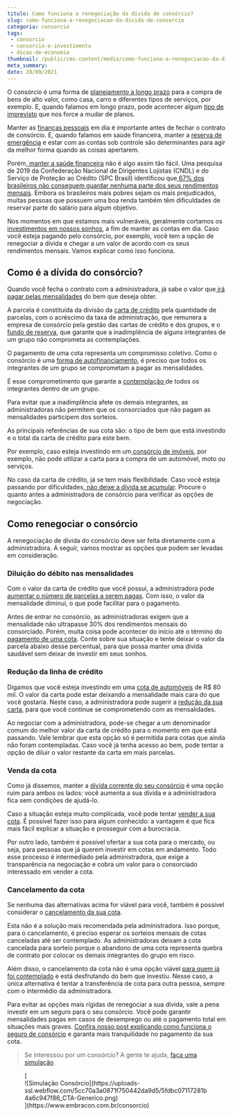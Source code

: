 ```yaml
---
titulo: Como funciona a renegociação da dívida de consórcio?
slug: como-funciona-a-renegociacao-da-divida-de-consorcio
categoria: consorcio
tags:
 - consorcio
 - consorcio-e-investimento
 - dicas-de-economia
thumbnail: /public/cms-content/media/como-funciona-a-renegociacao-da-divida-de-consorcio.jpg
meta_summary: 
date: 28/09/2021
---
```

O consórcio é uma forma de [planejamento a longo prazo](https://www.embracon.com.br/blog/planejamento-financeiro-um-guia-para-as-financas-nao-sairem-de-controle) para a compra de bens de alto valor, como casa, carro e diferentes tipos de serviços, por exemplo. E, quando falamos em longo prazo, pode acontecer algum [tipo de imprevisto](https://www.embracon.com.br/blog/entenda-a-importancia-do-planejamento-financeiro-em-tempos-de-pandemia) que nos force a mudar de planos.

Manter as [finanças pessoais](https://www.embracon.com.br/blog/financas-da-familia-como-ensinar-os-filhos-a-economizar-dinheiro) em dia é importante antes de fechar o contrato de consórcio. E, quando falamos em saúde financeira, manter a [reserva de emergência](https://www.embracon.com.br/blog/reserva-financeira-como-preparar-a-sua) e estar com as contas sob controle são determinantes para agir da melhor forma quando as coisas apertarem.

Porém,[ manter a saúde financeira](https://www.embracon.com.br/blog/entenda-como-e-possivel-manter-a-saude-financeira-da-sua-familia) não é algo assim tão fácil. Uma pesquisa de 2019 da Confederação Nacional de Dirigentes Lojistas (CNDL) e do Serviço de Proteção ao Crédito (SPC Brasil) identificou que[ 67% dos brasileiros não conseguem guardar nenhuma parte dos seus rendimentos mensais](https://g1.globo.com/economia/noticia/2019/09/26/67percent-dos-brasileiros-nao-conseguem-poupar-dinheiro-aponta-pesquisa.ghtml). Embora os brasileiros mais pobres sejam os mais prejudicados, muitas pessoas que possuem uma boa renda também têm dificuldades de reservar parte do salário para algum objetivo.

Nos momentos em que estamos mais vulneráveis, geralmente cortamos os [investimentos em nossos sonhos](https://www.embracon.com.br/blog/8-motivos-que-comprovam-que-consorcio-e-investimento), a fim de manter as contas em dia. Caso você esteja pagando pelo consórcio, por exemplo, você tem a opção de renegociar a dívida e chegar a um valor de acordo com os seus rendimentos mensais. Vamos explicar como isso funciona.

Como é a dívida do consórcio?
-----------------------------

Quando você fecha o contrato com a administradora, já sabe o valor que[ irá pagar pelas mensalidades](https://www.embracon.com.br/blog/como-calcular-as-parcelas-no-consorcio) do bem que deseja obter.

A parcela é constituída da divisão da [carta de crédito](https://www.embracon.com.br/blog/tudo-o-que-voce-precisa-saber-sobre-a-carta-de-credito-de-consorcios) pela quantidade de parcelas, com o acréscimo da taxa de administração, que remunera a empresa de consórcio pela gestão das cartas de crédito e dos grupos, e o [fundo de reserva](https://www.embracon.com.br/blog/entenda-como-funciona-a-devolucao-do-fundo-de-reserva), que garante que a inadimplência de alguns integrantes de um grupo não comprometa as contemplações.

O pagamento de uma cota representa um compromisso coletivo. Como o consórcio é uma [forma de autofinanciamento](https://www.embracon.com.br/blog/autofinanciamento-o-que-e-e-como-um-consorcio-pode-ajuda-lo), é preciso que todos os integrantes de um grupo se comprometam a pagar as mensalidades.

É esse comprometimento que garante a [contemplação ](https://www.embracon.com.br/blog/quais-sao-as-formas-de-contemplacao)de todos os integrantes dentro de um grupo.

Para evitar que a inadimplência afete os demais integrantes, as administradoras não permitem que os consorciados que não pagam as mensalidades participem dos sorteios.

As principais referências de sua cota são: o tipo de bem que está investindo e o total da carta de crédito para este bem.

Por exemplo, caso esteja investindo em um[ consórcio de imóveis](https://www.embracon.com.br/blog/15-duvidas-sobre-consorcio-de-imoveis), por exemplo, não pode utilizar a carta para a compra de um automóvel, moto ou serviços.

No caso da carta de crédito, já se tem mais flexibilidade. Caso você esteja passando por dificuldades,[ não deixe a dívida se acumular](https://www.embracon.com.br/conhecaoconsorcio/como-resolver-o-atraso-no-pagamento-das-parcelas). Procure o quanto antes a administradora de consórcio para verificar as opções de negociação.

Como renegociar o consórcio
---------------------------

A renegociação de dívida do consórcio deve ser feita diretamente com a administradora. A seguir, vamos mostrar as opções que podem ser levadas em consideração.

### Diluição do débito nas mensalidades

Com o valor da carta de crédito que você possui, a administradora pode [aumentar o número de parcelas a serem pagas](https://www.embracon.com.br/blog/como-calcular-as-parcelas-no-consorcio). Com isso, o valor da mensalidade diminui, o que pode facilitar para o pagamento.

Antes de entrar no consórcio, as administradoras exigem que a mensalidade não ultrapasse 30% dos rendimentos mensais do consorciado. Porém, muita coisa pode acontecer do início até o término do [pagamento de uma cota](https://www.embracon.com.br/blog/entenda-o-que-e-e-como-funciona-uma-cota-de-consorcio). Conte sobre sua situação e tente deixar o valor da parcela abaixo desse percentual, para que possa manter uma dívida saudável sem deixar de investir em seus sonhos.

### Redução da linha de crédito

Digamos que você esteja investindo em uma [cota de automóveis](https://www.embracon.com.br/blog/como-funciona-consorcio-de-automoveis-por-que-boa-opcao) de R$ 80 mil. O valor da carta pode estar deixando a mensalidade mais cara do que você gostaria. Neste caso, a administradora pode sugerir a [redução da sua carta](https://www.embracon.com.br/conhecaoconsorcio/minha-cota-foi-contemplada-posso-aumentar-ou-reduzir-o-valor-do-meu-credito), para que você continue se comprometendo com as mensalidades.

Ao negociar com a administradora, pode-se chegar a um denominador comum do melhor valor da carta de crédito para o momento em que está passando. Vale lembrar que esta opção só é permitida para cotas que ainda não foram contempladas. Caso você já tenha acesso ao bem, pode tentar a opção de diluir o valor restante da carta em mais parcelas.

### Venda da cota

Como já dissemos, manter a [dívida corrente do seu consórcio](https://www.embracon.com.br/blog/o-que-e-e-como-funciona-o-consorcio-em-andamento) é uma opção ruim para ambos os lados: você aumenta a sua dívida e a administradora fica sem condições de ajudá-lo.

Caso a situação esteja muito complicada, você pode tentar [vender a sua cota](https://www.embracon.com.br/blog/tire-todas-as-suas-duvidas-sobre-transferencia-de-consorcio). É possível fazer isso para algum conhecido: a vantagem é que fica mais fácil explicar a situação e prosseguir com a burocracia.

Por outro lado, também é possível ofertar a sua cota para o mercado, ou seja, para pessoas que já querem investir em cotas em andamento. Todo esse processo é intermediado pela administradora, que exige a transparência na negociação e cobra um valor para o consorciado interessado em vender a cota.

### Cancelamento da cota

Se nenhuma das alternativas acima for viável para você, também é possível considerar o [cancelamento da sua cota](https://www.embracon.com.br/blog/cancelar-o-consorcio).

Esta não é a solução mais recomendada pela administradora. Isso porque, para o cancelamento, é preciso esperar os sorteios mensais de cotas canceladas até ser contemplado. As administradoras deixam a cota cancelada para sorteio porque o abandono de uma cota representa quebra de contrato por colocar os demais integrantes do grupo em risco.

Além disso, o cancelamento da cota não é uma opção viável [para quem já foi contemplado](https://www.embracon.com.br/blog/saiba-o-que-fazer-quando-for-contemplado-no-consorcio) e está desfrutando do bem que investiu. Nesse caso, a única alternativa é tentar a transferência de cota para outra pessoa, sempre com o intermédio da administradora.

Para evitar as opções mais rígidas de renegociar a sua dívida, vale a pena investir em um seguro para o seu consórcio. Você pode garantir mensalidades pagas em casos de desemprego ou até o pagamento total em situações mais graves. [Confira nosso post explicando como funciona o seguro de consórcio](https://www.embracon.com.br/blog/seguro-de-consorcio-quando-vale-a-pena) e garanta mais tranquilidade no pagamento da sua cota.

> Se interessou por um consórcio? A gente te ajuda, [faça uma simulação](https://www.embracon.com.br/consorcio).

<figure class="w-richtext-figure-type-image w-richtext-align-center">[<div>![Simulação Consórcio](https://uploads-ssl.webflow.com/5cc70a3a0871f750442da9d5/5fdbc07117281b4a6c947f86_CTA-Generico.png)</div>](https://www.embracon.com.br/consorcio)</figure>
